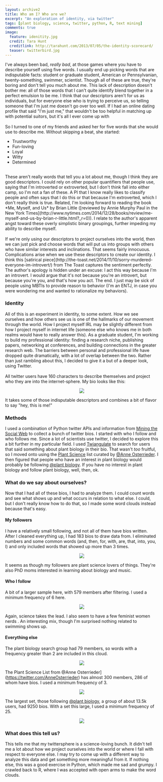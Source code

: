 ```yaml
---
layout: archive2
title: Who am I? Who are we? 
excerpt: "An exploration of identity, via twitter"
tags: [plant biology, science, twitter, python, R, text mining]
comments: true
image:
  feature: idenitity.jpg
  credit: Tara Hunt
  creditlink: http://tarahunt.com/2013/07/05/the-identity-scorecard/
  teaser: twitterbird.jpg
---
```



I've always been bad, *really bad*, at those games where you have to describe yourself using five words. I usually end up picking words that are indisputable facts: student or graduate student, American or Pennsylvanian, twenty-something, swimmer, scientist. Though all of these are true, they're boring and don't tell you much about me. This lack of description doesn't bother me: all of those words that I can't quite identify blend together in a perfect emulsion to be me. I think that our descriptors aren't for us as individuals, but for everyone else who is trying to perceive us, so telling someone that I'm just me doesn't go over too well. If I had an online dating profile that said "I'm just me," that wouldn't be too helpful in matching up with potential suitors, but it's all I ever come up with
<br><br>
So I turned to one of my friends and asked her for five words that she would use to describe me. Without skipping a beat, she started:

- Trustworthy
- Fun-loving
- Loyal
- Witty
- Determined

<br>
These aren't really words that tell you a lot about me, though I think they are good descriptors. I could rely on other popular quantifiers that people use, saying that I'm introverted or extroverted, but I don't think fall into either camp, so I'm not a fan of these. A PI that I know really likes to classify people and often says that I do this or that because I'm extroverted, which I don't really think is true. Related, I'm looking forward to reading the book *Me, Myself, and Us* by Brian Little ([reviewed by Annie Murphy Paul in the New York Times](http://www.nytimes.com/2014/12/28/books/review/me-myself-and-us-by-brian-r-little.html?_r=0)). I relate to the author's apparent angst toward these overly simplistic binary groupings, further impeding my ability to describe myself.
<br><br>
If we're only using our descriptors to project ourselves into the world, then we can just pick and choose words that will put us into groups with others who have similar interests and inclinations. That seems fairly innocuous. Complications arise when we use these descriptors to create our identity. I think this [satirical piece](http://the-toast.net/2014/11/10/sorry-murdered-everyone-im-introvert/) from The Toast captures the sentiment perfectly. The author's apology is hidden under an excuse: I act this way because I'm an introvert. I would argue that it's not because you're an introvert, but because you're you, and that's how you act. The end. I just may be sick of people using MBTIs to provide reason to behavior (I'm an ENTJ, in case you were wondering me and wanted to rationalize my behaviors).


### Identity
All of this is an experiment in identity, to some extent. How we see ourselves and how others see us is one of the hallmarks of our movement through the world. How I project myself IRL may be slightly different from how I project myself in internet life (someone else who knows me in both realms would have to really answer this). As a graduate student, I'm working to build my professional identity: finding a research niche, publishing papers, networking at conferences, and building connections in the greater research web. The barriers between personal and professional life have dropped quite dramatically, with a lot of overlap between the two. Rather than just rambling about this, I decided to give it a but of a deeper look, using Twitter.
<br><br>
All twitter users have 160 characters to describe themselves and project who they are into the internet-sphere. My bio looks like this:

<div id="wrapper" style="width:100%; text-align:center">
<img src="/images/twitter/me.png">
</div>

It takes some of those indisputable descriptors and combines a bit of flavor to say "hey, this is me!"

### Methods
I used a combination of Python twitter APIs and information from [Mining the Social Web](http://nbviewer.ipython.org/github/furukama/Mining-the-Social-Web-2nd-Edition/blob/master/ipynb/Chapter%201%20-%20Mining%20Twitter.ipynb) to collect a bunch of twitter bios. I started with who I follow and who follows me. Since a lot of scientists use twitter, I decided to explore this a bit further in my particular field. I used [Twiangulate](http://twiangulate.com/) to search for users that said something about plant biology in their bio. That wasn't *too* fruitful, so I moved onto using the [Plant Science](https://twitter.com/AnneOsterrieder/lists/plant-science) list curated by [@Anne Osterrieder](https://twitter.com/AnneOsterrieder). I then figured that people who have an interest in plant biology would probably be following [@plant biology](https://twitter.com/plantbiology). If you have no interest in plant biology and follow plant biology, well, then, ok.

### What do we say about ourselves?
Now that I had all of these bios, I had to analyze them. I could count words and see what shows up and what occurs in relation to what else. I could, but I don't really know how to do that, so I made some word clouds instead because that's easy.


#### My followers
I have a relatively small following, and not all of them have bios written. After I cleaned everything up, I had 183 bios to draw data from. I eliminated numbers and some common words (and, then, for, with, are, that, into, you, I) and only included words that showed up more than 3 times. 

<div id="wrapper" style="width:100%; text-align:center">
<img src="/images/twitter/followers.png">
</div>

It seems as though my followers are plant science lovers of things. They're also PhD moms interested in learning about biology and music.

#### Who I follow
A bit of a larger sample here, with 579 members after filtering. I used a minimum frequency  of 6 here. 

<div id="wrapper" style="width:100%; text-align:center">
	<img src="/images/twitter/following.png">
</div>

Again, science takes the lead. I also seem to have a few feminist women nerds . An interesting mix, though I'm surprised nothing related to swimming shows up.

#### Everything else
The plant biology search group had 79 members, so words with a frequency greater than 2 are included in this cloud.

<div id="wrapper" style="width:100%; text-align:center">
	<img src="/images/twitter/search.png">
</div>

The Plant Science List from @Anne Osterrieder](https://twitter.com/AnneOsterrieder) has almost 300 members, 286 of whom have bios. I used a minimum frequency of 3.

<div id="wrapper" style="width:100%; text-align:center">
	<img src="/images/twitter/list.png">
</div>

The largest set, those following [@plant biology](https://twitter.com/plantbiology), a group of about 13.5k users, had 9250 bios. With a set this large, I used a minimum frequency of 25.

<div id="wrapper" style="width:100%; text-align:center">
	<img src="/images/twitter/plantbiology.png">
</div>

### What does this tell us?
This tells me that my twittersphere is a science-loving bunch. It didn't tell me a lot about how we project ourselves into the world or where I fall with respect to everyone else. I may try to come up with a different way to analyze this data and get something more meaningful from it. If nothing else, this was a good exercise in Python, which made me sad and grumpy. I crawled back to R, where I was accepted with open arms to make the word clouds.